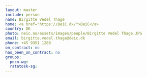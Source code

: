```yaml
---
layout: master
include: person
name: Birgitte Vedel Thage
home: <a href="https://DeiC.dk/">DeiC</a>
country: DK
photo: neic.no/assets/images/people/Birgitte Vedel Thage.JPG
email: birgitte.vedel.thage@deic.dk
phone: +45 9351 1288
on_contract: no
has_been_on_contract: no
groups:
  poco-wg:
  ratatosk-sg:
---
```


